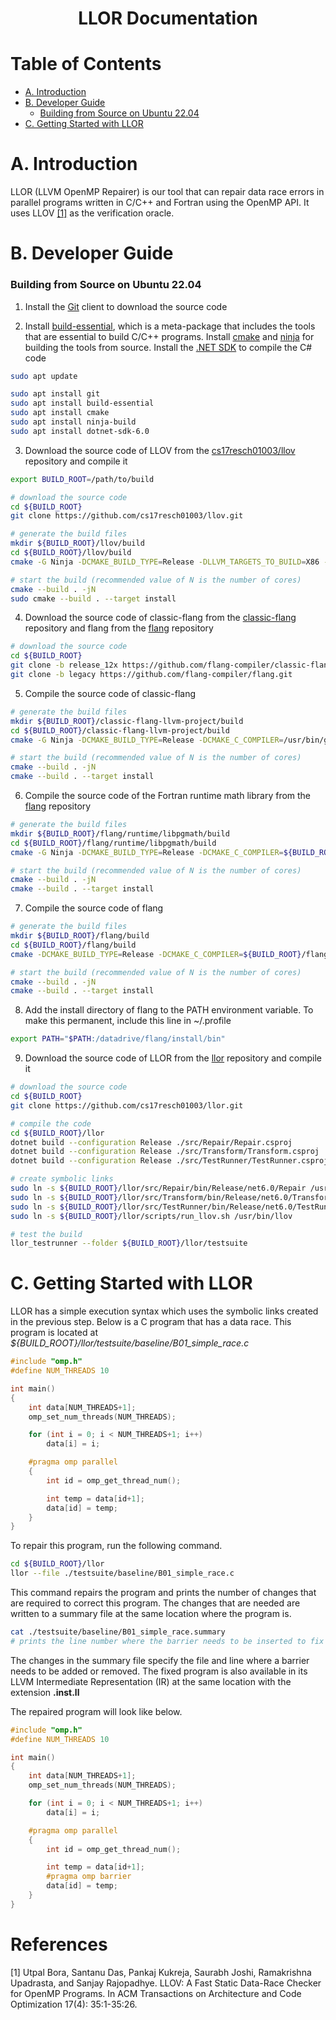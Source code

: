 <h1 align="center">LLOR Documentation</h1>

<h1>Table of Contents</h1>

- [A. Introduction](#a-introduction)
- [B. Developer Guide](#b-developer-guide)
    + [Building from Source on Ubuntu 22.04](#building-from-source-on-ubuntu-2204)
- [C. Getting Started with LLOR](#c-getting-started-with-llor)

# A. Introduction

LLOR (LLVM OpenMP Repairer) is our tool that can repair data race errors in parallel programs written in C/C++ and Fortran using the OpenMP API. It uses LLOV <a href="#1">[1]</a> as the verification oracle.

# B. Developer Guide

### Building from Source on Ubuntu 22.04

1. Install the [Git](https://git-scm.com/) client to download the source code

2. Install [build-essential](https://packages.ubuntu.com/jammy/build-essential), which is a meta-package that includes the tools that are essential to build C/C++ programs. Install [cmake](https://cmake.org/) and [ninja](https://ninja-build.org/) for building the tools from source. Install the [.NET SDK](https://dotnet.microsoft.com/en-us/download) to compile the C# code

```bash
sudo apt update

sudo apt install git
sudo apt install build-essential
sudo apt install cmake
sudo apt install ninja-build
sudo apt install dotnet-sdk-6.0
```

3. Download the source code of LLOV from the [cs17resch01003/llov](https://github.com/cs17resch01003/llov) repository and compile it

```bash
export BUILD_ROOT=/path/to/build

# download the source code
cd ${BUILD_ROOT}
git clone https://github.com/cs17resch01003/llov.git

# generate the build files
mkdir ${BUILD_ROOT}/llov/build
cd ${BUILD_ROOT}/llov/build
cmake -G Ninja -DCMAKE_BUILD_TYPE=Release -DLLVM_TARGETS_TO_BUILD=X86 -DLLVM_ENABLE_PROJECTS="clang;openmp;polly" ../llvm

# start the build (recommended value of N is the number of cores)
cmake --build . -jN
sudo cmake --build . --target install
```

4. Download the source code of classic-flang from the [classic-flang](https://github.com/flang-compiler/classic-flang-llvm-project) repository and flang from the [flang](https://github.com/flang-compiler/flang) repository

```bash
# download the source code
cd ${BUILD_ROOT}
git clone -b release_12x https://github.com/flang-compiler/classic-flang-llvm-project.git
git clone -b legacy https://github.com/flang-compiler/flang.git
```

5. Compile the source code of classic-flang

```bash
# generate the build files
mkdir ${BUILD_ROOT}/classic-flang-llvm-project/build
cd ${BUILD_ROOT}/classic-flang-llvm-project/build
cmake -G Ninja -DCMAKE_BUILD_TYPE=Release -DCMAKE_C_COMPILER=/usr/bin/gcc -DCMAKE_CXX_COMPILER=/usr/bin/g++ -DCMAKE_INSTALL_PREFIX=${BUILD_ROOT}/flang/install -DLLVM_TARGETS_TO_BUILD=X86 -DLLVM_ENABLE_CLASSIC_FLANG=ON -DLLVM_ENABLE_PROJECTS="clang;openmp" ../llvm

# start the build (recommended value of N is the number of cores)
cmake --build . -jN
cmake --build . --target install
```

6. Compile the source code of the Fortran runtime math library from the [flang](https://github.com/flang-compiler/flang) repository

```bash
# generate the build files
mkdir ${BUILD_ROOT}/flang/runtime/libpgmath/build
cd ${BUILD_ROOT}/flang/runtime/libpgmath/build
cmake -G Ninja -DCMAKE_BUILD_TYPE=Release -DCMAKE_C_COMPILER=${BUILD_ROOT}/flang/install/bin/clang -DCMAKE_CXX_COMPILER=${BUILD_ROOT}/flang/install/bin/clang++ -DCMAKE_INSTALL_PREFIX=${BUILD_ROOT}/flang/install ..

# start the build (recommended value of N is the number of cores)
cmake --build . -jN
cmake --build . --target install
```

7. Compile the source code of flang

```bash
# generate the build files
mkdir ${BUILD_ROOT}/flang/build
cd ${BUILD_ROOT}/flang/build
cmake -DCMAKE_BUILD_TYPE=Release -DCMAKE_C_COMPILER=${BUILD_ROOT}/flang/install/bin/clang -DCMAKE_CXX_COMPILER=${BUILD_ROOT}/flang/install/bin/clang++ -DCMAKE_Fortran_COMPILER=${BUILD_ROOT}/flang/install/bin/flang -DCMAKE_Fortran_COMPILER_ID=Flang -DLLVM_CONFIG=${BUILD_ROOT}/flang/install/bin/llvm-config -DCMAKE_INSTALL_PREFIX=${BUILD_ROOT}/flang/install -DLLVM_TARGETS_TO_BUILD=X86 -DFLANG_LLVM_EXTENSIONS=ON ..

# start the build (recommended value of N is the number of cores)
cmake --build . -jN
cmake --build . --target install
```

8. Add the install directory of flang to the PATH environment variable. To make this permanent, include this line in ~/.profile

```bash
export PATH="$PATH:/datadrive/flang/install/bin"
```

9. Download the source code of LLOR from the [llor](https://github.com/cs17resch01003/llor) repository and compile it

```bash
# download the source code
cd ${BUILD_ROOT}
git clone https://github.com/cs17resch01003/llor.git

# compile the code
cd ${BUILD_ROOT}/llor
dotnet build --configuration Release ./src/Repair/Repair.csproj
dotnet build --configuration Release ./src/Transform/Transform.csproj
dotnet build --configuration Release ./src/TestRunner/TestRunner.csproj

# create symbolic links
sudo ln -s ${BUILD_ROOT}/llor/src/Repair/bin/Release/net6.0/Repair /usr/bin/llor
sudo ln -s ${BUILD_ROOT}/llor/src/Transform/bin/Release/net6.0/Transform /usr/bin/llor_transform
sudo ln -s ${BUILD_ROOT}/llor/src/TestRunner/bin/Release/net6.0/TestRunner /usr/bin/llor_testrunner
sudo ln -s ${BUILD_ROOT}/llor/scripts/run_llov.sh /usr/bin/llov

# test the build
llor_testrunner --folder ${BUILD_ROOT}/llor/testsuite
```

# C. Getting Started with LLOR

LLOR has a simple execution syntax which uses the symbolic links created in the previous step. Below is a C program that has a data race. This program is located at *${BUILD_ROOT}/llor/testsuite/baseline/B01_simple_race.c*

```c
#include "omp.h"
#define NUM_THREADS 10

int main()
{
    int data[NUM_THREADS+1];
    omp_set_num_threads(NUM_THREADS);

    for (int i = 0; i < NUM_THREADS+1; i++)
        data[i] = i;

    #pragma omp parallel
    {
        int id = omp_get_thread_num();

        int temp = data[id+1];
        data[id] = temp;
    }
}
```

To repair this program, run the following command.

```bash
cd ${BUILD_ROOT}/llor
llor --file ./testsuite/baseline/B01_simple_race.c
```

This command repairs the program and prints the number of changes that are required to correct this program. The changes that are needed are written to a summary file at the same location where the program is.

```bash
cat ./testsuite/baseline/B01_simple_race.summary
# prints the line number where the barrier needs to be inserted to fix the data race
```

The changes in the summary file specify the file and line where a barrier needs to be added or removed. The fixed program is also available in its LLVM Intermediate Representation (IR) at the same location with the extension **.inst.ll**

The repaired program will look like below.

```c
#include "omp.h"
#define NUM_THREADS 10

int main()
{
    int data[NUM_THREADS+1];
    omp_set_num_threads(NUM_THREADS);

    for (int i = 0; i < NUM_THREADS+1; i++)
        data[i] = i;

    #pragma omp parallel
    {
        int id = omp_get_thread_num();

        int temp = data[id+1];
        #pragma omp barrier
        data[id] = temp;
    }
}
```

# References

<a id="1">[1]</a>
Utpal Bora, Santanu Das, Pankaj Kukreja, Saurabh Joshi, Ramakrishna Upadrasta, and Sanjay Rajopadhye.
LLOV: A Fast Static Data-Race Checker for OpenMP Programs.
In ACM Transactions on Architecture and Code Optimization 17(4): 35:1-35:26.
